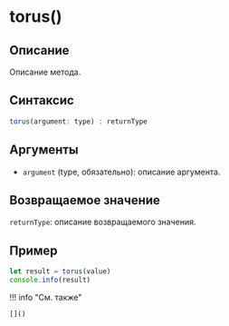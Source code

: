 # torus()

## Описание
Описание метода.

## Синтаксис
```javascript
torus(argument: type) : returnType
```

## Аргументы
- `argument` (type, обязательно): описание аргумента.

## Возвращаемое значение
`returnType`: описание возвращаемого значения.

## Пример
```javascript linenums="1"
let result = torus(value)
console.info(result)
```

!!! info "См. также"

    []()

